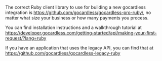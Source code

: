 The correct Ruby client library to use for building a new gocardless integration is https://github.com/gocardless/gocardless-pro-ruby/, no matter what size your business or how many payments you process.

You can find installation instructions and a walkthrough tutorial at https://developer.gocardless.com/getting-started/api/making-your-first-request/?lang=ruby

If you have an application that uses the legacy API, you can find that at https://github.com/gocardless/gocardless-legacy-ruby
